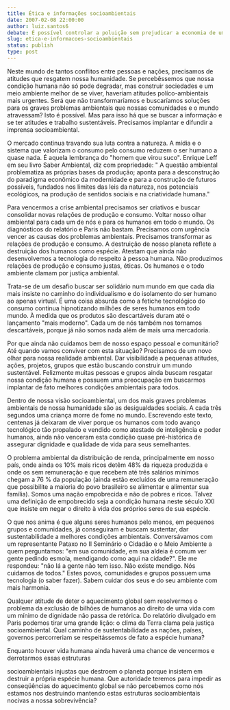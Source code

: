 ```yaml
---
title: Ética e informações socioambientais
date: 2007-02-08 22:00:00
author: luiz.santos6
debate: É possível controlar a poluição sem prejudicar a economia de um país?
slug: etica-e-informacoes-socioambientais
status: publish 
type: post
---
```


  

 Neste mundo de tantos conflitos entre pessoas e nações, precisamos de atitudes que resgatem nossa humanidade. Se percebêssemos que nossa condição humana não só pode degradar, mas construir sociedades e um meio ambiente melhor de se viver, haveriam atitudes políco-ambientais mais urgentes. Será que não transformaríamos e buscaríamos soluções para os graves problemas ambientais que nossas comunidades e o mundo atravessam? Isto é possível. Mas para isso há que se buscar a informação e se ter atitudes e trabalho sustentáveis. Precisamos implantar e difundir a imprensa socioambiental.  

  

 O mercado continua travando sua luta contra a natureza. A mídia e o sistema que valorizam o consumo pelo consumo reduzem o ser humano a quase nada. É aquela lembrança do "homem que virou suco". Enrique Leff em seu livro Saber Ambiental, diz com propriedade: " A questão ambiental problematiza as próprias bases da produção; aponta para a desconstrução do paradigma econômico da modernidade e para a construção de futuros possíveis, fundados nos limites das leis da natureza, nos potenciais ecológicos, na produção de sentidos sociais e na criatividade humana."  

  

 Para vencermos a crise ambiental precisamos ser criativos e buscar consolidar novas relações de produção e consumo. Voltar nosso olhar ambiental para cada um de nós e para os humanos em todo o mundo. Os diagnósticos do relatório e Paris não bastam. Precisamos com urgência vencer as causas dos problemas ambientais. Precisamos transformar as relações de produção e consumo. A destruição de nosso planeta reflete a destruição dos humanos como espécie. Atestam que ainda não desenvolvemos a tecnologia do respeito à pessoa humana. Não produzimos relações de produção e consumo justas, éticas. Os humanos e o todo ambiente clamam por justiça ambiental.  

  

 Trata-se de um desafio buscar ser solidário num mundo em que cada dia mais insiste no caminho do individualismo e do isolamento do ser humano ao apenas virtual. É uma coisa absurda como a fetiche tecnológico do consumo continua hipnotizando milhões de seres humanos em todo mundo. À medida que os produtos são descartáveis duram até o lançamento "mais moderno". Cada um de nós também nos tornamos descartáveis, porque já não somos nada além de mais uma mercadoria.   

  

 Por que ainda não cuidamos bem de nosso espaço pessoal e comunitário? Até quando vamos conviver com esta situação? Precisamos de um novo olhar para nossa realidade ambiental. Dar visibilidade a pequenas atitudes, ações, projetos, grupos que estão buscando construir um mundo sustentável. Felizmente muitas pessoas e grupos ainda buscam resgatar nossa condição humana e possuem uma preocupação em buscarmos implantar de fato melhores condições ambientais para todos.  

  

 Dentro de nossa visão socioambiental, um dos mais graves problemas ambientais de nossa humanidade são as desigualdades sociais. A cada três segundos uma criança morre de fome no mundo. Escrevendo este texto, centenas já deixaram de viver porque os humanos com todo avanço tecnológico tão propalado e vendido como atestado de inteligência e poder humanos, ainda não venceram esta condição quase pré-histórica de assegurar dignidade e qualidade de vida para seus semelhantes.   

  

 O problema ambiental da distribuição de renda, principalmente em nosso país, onde ainda os 10% mais ricos detêm 48% da riqueza produzida e onde os sem remuneração e que recebem até três salários mínimos chegam a 76 % da população (ainda estão excluídos de uma remuneração que possibilite a maioria do povo brasileiro se alimentar e alimentar sua família). Somos uma nação empobrecida e não de pobres e ricos. Talvez uma definição de empobrecido seja a condição humana neste século XXI que insiste em negar o direito à vida dos próprios seres de sua espécie.   

  

  

 O que nos anima é que alguns seres humanos pelo menos, em pequenos grupos e comunidades, já conseguiram e buscam sustentar, dar sustentabilidade a melhores condições ambientais. Conversávamos com um representante Pataxo no II Seminário o Cidadão e o Meio Ambiente a quem perguntamos: "em sua comunidade, em sua aldeia é comum ver gente pedindo esmola, mendigando como aqui na cidade?". Ele me respondeu: "não lá a gente não tem isso. Não existe mendigo. Nós cuidamos de todos." Estes povos, comunidades e grupos possuem uma tecnologia (o saber fazer). Sabem cuidar dos seus e do seu ambiente com mais harmonia.   

  

 Qualquer atitude de deter o aquecimento global sem resolvermos o problema da exclusão de bilhões de humanos ao direito de uma vida com um mínimo de dignidade não passa de retórica. Do relatório divulgado em Paris podemos tirar uma grande lição: o clima da Terra clama pela justiça socioambiental. Qual caminho de sustentabilidade as nações, países, governos percorreriam se respeitássemos de fato a espécie humana?   

  

 Enquanto houver vida humana ainda haverá uma chance de vencermos e derrotarmos essas estruturas  

socioambientais injustas que destroem o planeta porque insistem em destruir a própria espécie humana. Que autoridade teremos para impedir as conseqüências do aquecimento global se não percebemos como nós estamos nos destruindo mantendo estas estruturas socioambientais nocivas a nossa sobrevivência?

